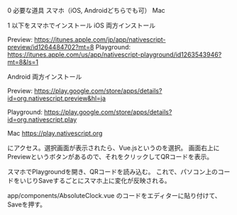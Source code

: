 0 必要な道具
スマホ（iOS, Androidどちらでも可）
Mac

1 以下をスマホでインストール
iOS
両方インストール

Preview: https://itunes.apple.com/jp/app/nativescript-preview/id1264484702?mt=8
Playground: https://itunes.apple.com/us/app/nativescript-playground/id1263543946?mt=8&ls=1

Android
両方インストール

Preview: https://play.google.com/store/apps/details?id=org.nativescript.preview&hl=ja

Playground: https://play.google.com/store/apps/details?id=org.nativescript.play

Mac
https://play.nativescript.org

にアクセス。選択画面が表示されたら、Vue.jsというのを選択。
画面右上にPreviewというボタンがあるので、それをクリックしてQRコードを表示。

スマホでPlaygroundを開き、QRコードを読み込む。
これで、パソコン上のコードをいじりSaveするごとにスマホ上に変化が反映される。

app/components/AbsoluteClock.vue
のコードをエディターに貼り付けて、Saveを押す。
